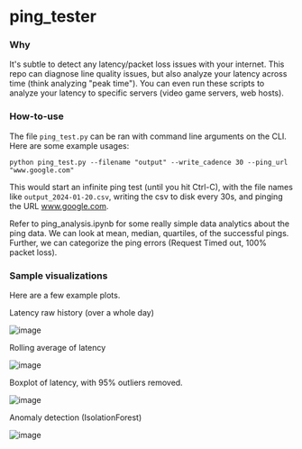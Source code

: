# ping_tester

### Why

It's subtle to detect any latency/packet loss issues with your internet. This repo can diagnose line quality issues, but also analyze your latency across time (think analyzing "peak time"). You can even run these scripts to analyze your latency to specific servers (video game servers, web hosts).

### How-to-use

The file `ping_test.py` can be ran with command line arguments on the CLI. Here are some example usages:

	python ping_test.py --filename "output" --write_cadence 30 --ping_url "www.google.com"

This would start an infinite ping test (until you hit Ctrl-C), with the file names like `output_2024-01-20.csv`, writing the csv to disk every 30s, and pinging the URL www.google.com.

Refer to ping\_analysis.ipynb for some really simple data analytics about the ping data. We can look at mean, median, quartiles, of the successful pings. Further, we can categorize the ping errors (Request Timed out, 100% packet loss).

### Sample visualizations

Here are a few example plots.

Latency raw history (over a whole day)

![image](https://github.com/Chudbrochil/ping_tester/assets/16054782/e8e7bfe6-ddbc-4c01-bea5-6335e6a4b4ea)

Rolling average of latency

![image](https://github.com/Chudbrochil/ping_tester/assets/16054782/8fb9a3ef-a006-41d1-a0a8-4354091d08f7)

Boxplot of latency, with 95% outliers removed.

![image](https://github.com/Chudbrochil/ping_tester/assets/16054782/0871f768-ab17-44c5-84db-543646ca1b80)

Anomaly detection (IsolationForest)

![image](https://github.com/Chudbrochil/ping_tester/assets/16054782/5edd3dc1-51ef-4716-9d61-a60cd8ff6eb0)
















